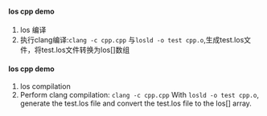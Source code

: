 #### los cpp demo
1. los 编译
2. 执行clang编译:```clang -c cpp.cpp```
    与```losld -o test cpp.o```,生成test.los文件，将test.los文件转换为los[]数组

#### los cpp demo
1. los compilation
2. Perform clang compilation: ```clang -c cpp.cpp```
With ```losld -o test cpp.o```, generate the test.los file and convert the test.los file to the los[] array.

